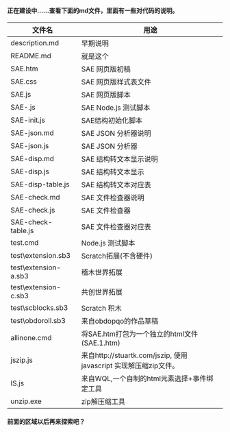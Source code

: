 #### 正在建设中……查看下面的md文件，里面有一些对代码的说明。

| 文件名               | 用途                                                              |
| -------------------- | ----------------------------------------------------------------- |
| description.md       | 早期说明                                                          |
| README.md            | 就是这个                                                          |
| SAE.htm              | SAE 网页版初稿                                                    |
| SAE.css              | SAE 网页版样式表文件                                              |
| SAE.js               | SAE 网页版脚本                                                    |
| SAE-.js              | SAE Node.js 测试脚本                                              |
| SAE-init.js          | SAE结构初始化脚本                                                 |
| SAE-json.md          | SAE JSON 分析器说明                                               |
| SAE-json.js          | SAE JSON 分析器                                                   |
| SAE-disp.md          | SAE 结构转文本显示说明                                            |
| SAE-disp.js          | SAE 结构转文本显示                                                |
| SAE-disp-table.js    | SAE 结构转文本对应表                                              |
| SAE-check.md         | SAE 文件检查器说明                                                |
| SAE-check.js         | SAE 文件检查器                                                    |
| SAE-check-table.js   | SAE 文件检查器对应表                                              |
| test.cmd             | Node.js 测试脚本                                                  |
| test\extension.sb3   | Scratch拓展(不含硬件)                                             |
| test\extension-a.sb3 | 稽木世界拓展                                                      |
| test\extension-c.sb3 | 共创世界拓展                                                      |
| test\scblocks.sb3    | Scratch 积木                                                      |
| test\obdoroll.sb3    | 来自obdopqo的作品草稿                                             |
| allinone.cmd         | 将SAE.htm打包为一个独立的html文件(SAE.1.htm)                      |
| jszip.js             | 来自http://stuartk.com/jszip, 使用 javascript 实现解压缩zip文件。 |
| IS.js                | 来自WQL,一个自制的html元素选择+事件绑定工具                       |
| unzip.exe            | zip解压缩工具                                                     |

#### 前面的区域以后再来探索吧？
